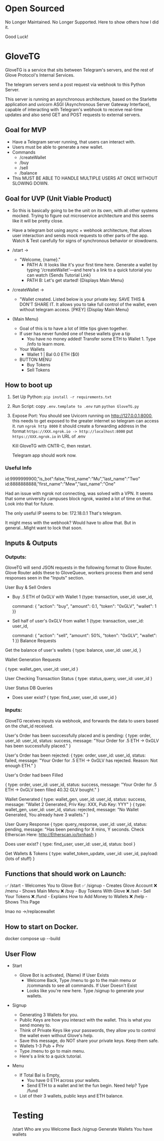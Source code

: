 # Open Sourced

No Longer Maintained.
No Longer Supported.
Here to show others how I did it.

Good Luck!

# GloveTG

GloveTG is a service that sits between Telegram's servers, and the rest of Glove Protocol's Internal Services.

The telegram servers send a post request via webhook to this Python Server.

This server is running an asynchronous architecture, based on the Starlette application and uvicorn ASGI (Asynchronous Server Gateway Interface), capable of interacting with Telegram's webhook to receive real-time updates and also send GET and POST requests to external servers.

## Goal for MVP

- Have a Telegram server running, that users can interact with.
- Users must be able to generate a new wallet.
- Commands
  - /createWallet
  - /buy
  - /sell
  - /balance
- This MUST BE ABLE TO HANDLE MULTIPLE USERS AT ONCE WITHOUT SLOWING DOWN.

## Goal for UVP (Unit Viable Product)

- So this is basically going to be the unit on its own, with all other systems mocked. Trying to figure out microservice architecture and this seems like it will be pretty close.

- Have a telegram bot using async + webhook architecture, that allows user interaction and sends mock requests to other parts of the app. Watch & Test carefully for signs of synchronous behavior or slowdowns.

- /start ->
  - "Welcome, {name}."
    - PATH A: It looks like it's your first time here. Generate a wallet by typing '/createWallet'—and here's a link to a quick tutorial you can watch {Sends Tutorial Link}
    - PATH B: Let's get started! {Displays Main Menu}
- /createWallet ->
  - "Wallet created. Listed below is your private key. SAVE THIS & DON'T SHARE IT. It allows you to take full control of the wallet, even without telegram access. [PKEY] {Display Main Menu}
- {Main Menu}
  - Goal of this is to have a lot of little tips given together.
  - If user has never funded one of these wallets give a tip
    - You have no money added! Transfer some ETH to Wallet 1. Type /info to learn more.
  - Your Wallets
    - Wallet 1 | Bal 0.0 ETH ($0)
  - BUTTON MENU
    - Buy Tokens
    - Sell Tokens

## How to boot up

1. Set Up Python:
   `pip install -r requirements.txt`

2. Run Script:
   copy `.env.template to .env`
   run `python GloveTG.py`

3. Expose Port:
   You should see Uvicorn running on http://127.0.0.1:8000,
   this needs to get exposed to the greater internet so telegram can access it.
   run `ngrok http 8000`
   it should create a forwarding address in the format
   `https://XXX.ngrok.io -> http://localhost:8000`
   put `https://XXX.ngrok.io` in URL of .env

   Kill GloveTG with CNTR-C, then restart.

   Telegram app should work now.

### Useful Info

id:9999999900,"is_bot":false,"first_name":"Mu","last_name":"Two"
id:8888888888,"first_name":"Mew","last_name":"One"

Had an issue with ngrok not connecting, was solved with a VPN.
It seems that some university campuses block ngrok, wasted a lot of time on that.
Look into that for future.

The only useful IP seems to be:
172.18.0.1
That's telegram.

It might mess with the webhook? Would have to allow that.
But in general...Might want to lock that soon.

## Inputs & Outputs

### Outputs:

GloveTG will send JSON requests in the following format to Glove Router. Glove Router adds these to GloveQueue, workers process them and send responses seen in the "Inputs" section.

User Buy & Sell Orders

- Buy .5 ETH of 0xGLV with Wallet 1
  {type: transaction,
  user_id: user_id,

  command: {
  "action": "buy",
  "amount": 0.1,
  "token": "0xGLV",
  "wallet": 1
  }}

- Sell half of user's 0xGLV from wallet 1
  {type: transaction,
  user_id: user_id,

  command: {
  "action": "sell",
  "amount": 50%,
  "token": "0xGLV",
  "wallet": 1
  }}
  Balance Requests

Get the balance of user's wallets
{
type: balance,
user_id: user_id,
}

Wallet Generation Requests

{
type: wallet_gen,
user_id: user_id
}

User Checking Transaction Status
{
type: status_query,
user_id: user_id
}

User Status DB Queries

- Does user exist?
  {
  type: find_user,
  user_id: user_id
  }

### Inputs:

GloveTG receives inputs via webhook, and forwards the data to users based on the chat_id received.

User's Order has been successfully placed and is pending:
{
type: order,
user_id: user_id,
status: success,
message: "Your Order for .5 ETH -> 0xGLV has been successfully placed."
}

User's Order has been rejected:
{
type: order,
user_id: user_id,
status: failed,
message: "Your Order for .5 ETH -> 0xGLV has rejected. Reason: Not enough ETH."
}

User's Order had been Filled

{
type: order,
user_id: user_id,
status: success,
message: "Your Order for .5 ETH -> 0xGLV been filled 40.32 GLV bought."
}

Wallet Generated
{
type: wallet_gen,
user_id: user_id,
status: success,
message: "Wallet 2 Generated, Priv Key: XXX, Pub Key: YYY"
}
{
type: wallet_gen,
user_id: user_id,
status: rejected,
message: "No Wallet Generated, You already have 3 wallets."
}

User Query Response
{
type: query_response,
user_id: user_id,
status: pending,
message: "Has been pending for X mins, Y seconds. Check Etherscan Here: http://Etherscan.io/txnhash
}

Does user exist?
{
type: find_user,
user_id: user_id,
status: bool
}

Get Wallets & Tokens
{
type: wallet_token_update,
user_id: user_id,
payload:
{lots of stuff}
}

## Functions that should work on Launch:

✅ /start - Welcomes You to Glove Bot
✅ /signup - Creates Glove Account
❌ /menu - Shows Main Menu
❌ /buy - Buy Tokens With Glove
❌ /sell - Sell Your Tokens
❌ /fund - Explains How to Add Money to Wallets
❌ /help - Shows This Page

lmao no ->/replacewallet

## How to start on Docker.

docker compose up --build

## User Flow

- Start

  - Glove Bot is activated, {Name}
    If User Exists
    - Welcome Back, Type /menu to go to the main menu or /commands to see all commands.
      If User Doesn't Exist
    - Looks like you're new here. Type /signup to generate your wallets.

- Signup

  - Generating 3 Wallets for you.
  - Public Keys are how you interact with the wallet. This is what you send money to.
  - Think of Private Keys like your passwords, they allow you to control the wallet even without Glove's help.
  - Save this message, do NOT share your private keys. Keep them safe.
  - Wallets 1-3 Pub + Priv
  - Type /menu to go to main menu.
  - Here's a link to a quick tutorial.

- Menu

  - If Total Bal is Empty,
    - You have 0 ETH across your wallets.
    - Send ETH to a wallet and let the fun begin. Need help? Type /fund
  - List of their 3 wallets, public keys and ETH balance.

  # Testing

  /start
  Who are you
  Welcome Back
  /signup
  Generate Wallets
  You have wallets
